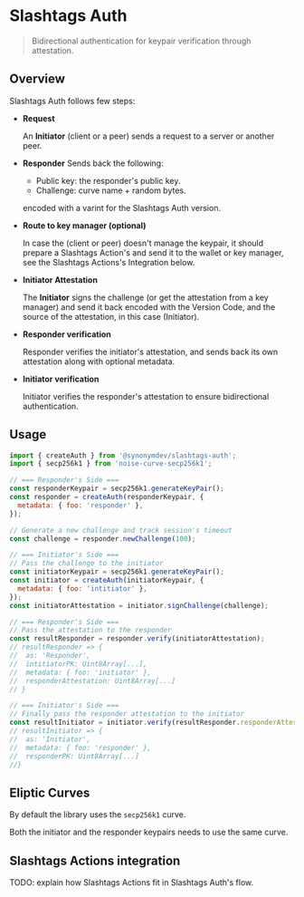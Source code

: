 # Slashtags Auth

> Bidirectional authentication for keypair verification through attestation.

## Overview

Slashtags Auth follows few steps:

- **Request**

  An **Initiator** (client or a peer) sends a request to a server or another peer.

- **Responder**
  Sends back the following:

  - Public key: the responder's public key.
  - Challenge: curve name + random bytes.

  encoded with a varint for the Slashtags Auth version.

- **Route to key manager (optional)**

  In case the (client or peer) doesn't manage the keypair, it should prepare a Slashtags Action's and send it to the wallet or key manager, see the Slashtags Actions's Integration below.

- **Initiator Attestation**

  The **Initiator** signs the challenge (or get the attestation from a key manager) and send it back encoded with the Version Code, and the source of the attestation, in this case (Initiator).

- **Responder verification**

  Responder verifies the initiator's attestation, and sends back its own attestation along with optional metadata.

- **Initiator verification**

  Initiator verifies the responder's attestation to ensure bidirectional authentication.

## Usage

```js
import { createAuth } from '@synonymdev/slashtags-auth';
import { secp256k1 } from 'noise-curve-secp256k1';

// === Responder's Side ===
const responderKeypair = secp256k1.generateKeyPair();
const responder = createAuth(responderKeypair, {
  metadata: { foo: 'responder' },
});

// Generate a new challenge and track session's timeout
const challenge = responder.newChallenge(100);

// === Initiator's Side ===
// Pass the challenge to the initiator
const initiatorKeypair = secp256k1.generateKeyPair();
const initiator = createAuth(initiatorKeypair, {
  metadata: { foo: 'intitiator' },
});
const initiatorAttestation = initiator.signChallenge(challenge);

// === Responder's Side ===
// Pass the attestation to the responder
const resultResponder = responder.verify(initiatorAttestation);
// resultResponder => {
//  as: 'Responder',
//  intitiatorPK: Uint8Array[...],
//  metadata: { foo: 'initiator' },
//  responderAttestation: Uint8Array[...]
// }

// === Initiator's Side ===
// Finally pass the responder attestation to the initiator
const resultInitiator = initiator.verify(resultResponder.responderAttestation);
// resultInitiator => {
//  as: 'Initiator',
//  metadata: { foo: 'responder' },
//  responderPK: Uint8Array[...]
//}
```

## Eliptic Curves

By default the library uses the `secp256k1` curve.

Both the initiator and the responder keypairs needs to use the same curve.

## Slashtags Actions integration

TODO: explain how Slashtags Actions fit in Slashtags Auth's flow.
